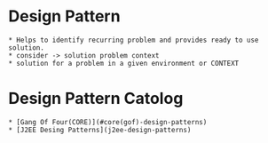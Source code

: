 # Design Pattern
	* Helps to identify recurring problem and provides ready to use solution.
	* consider -> solution problem context
	* solution for a problem in a given environment or CONTEXT
# Design Pattern Catolog
	* [Gang Of Four(CORE)](#core(gof)-design-patterns)
	* [J2EE Desing Patterns](j2ee-design-patterns)
